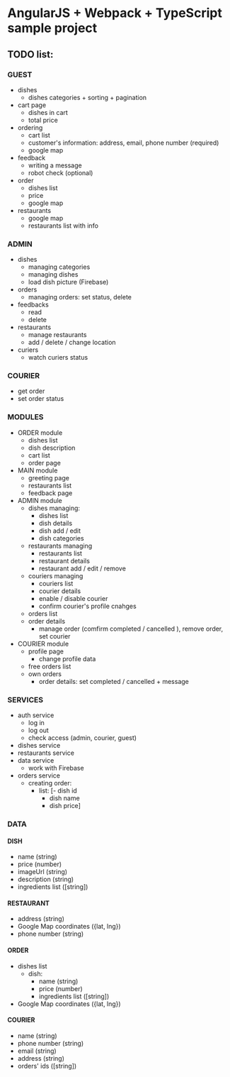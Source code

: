 # AngularJS + Webpack + TypeScript sample project
## TODO list:

### GUEST
+ dishes
    - dishes categories + sorting + pagination
+ cart page
    - dishes in cart
    - total price
+ ordering
    - cart list
    - customer's information: address, email, phone number (required)
    - google map
+ feedback
    - writing a message
    - robot check (optional)
+ order
    - dishes list
    - price
    - google map
+ restaurants
    - google map
    - restaurants list with info

### ADMIN
+ dishes
    - managing categories
    - managing dishes
    - load dish picture (Firebase)
+ orders
    - managing orders: set status, delete
+ feedbacks
    - read
    - delete
+ restaurants
    - manage restaurants
    - add / delete / change location
+ curiers
    - watch curiers status

### COURIER
+ get order
+ set order status

### MODULES
+ ORDER module
    - dishes list
    - dish description
    - cart list
    - order page
+ MAIN module
    - greeting page
    - restaurants list
    - feedback page
+ ADMIN module
    - dishes managing:
        - dishes list
        - dish details
        - dish add / edit
        - dish categories
    - restaurants managing
        - restaurants list
        - restaurant details
        - restaurant add / edit / remove
    - couriers managing
        - couriers list
        - courier details
        - enable / disable courier
        - confirm courier's profile cnahges
    - orders list
    - order details
        - manage order (comfirm completed / cancelled ), remove order, set courier
+ COURIER module
    - profile page
        - change profile data
    - free orders list
    - own orders
        - order details: set completed / cancelled + message

### SERVICES
+ auth service
    - log in
    - log out
    - check access (admin, courier, guest)
+ dishes service
+ restaurants service
+ data service
    - work with Firebase
+ orders service
    - creating order:
        - list:
            [- dish id
            - dish name
            - dish price]

### DATA

#### DISH
- name (string)
- price (number)
- imageUrl (string)
- description (string)
- ingredients list ([string])

#### RESTAURANT
- address (string)
- Google Map coordinates ({lat, lng})
- phone number (string)

#### ORDER
- dishes list
    - dish:
        - name (string)
        - price (number)
        - ingredients list ([string])
- Google Map coordinates ({lat, lng})

#### COURIER
- name (string)
- phone number (string)
- email (string)
- address (string)
- orders' ids ([string])